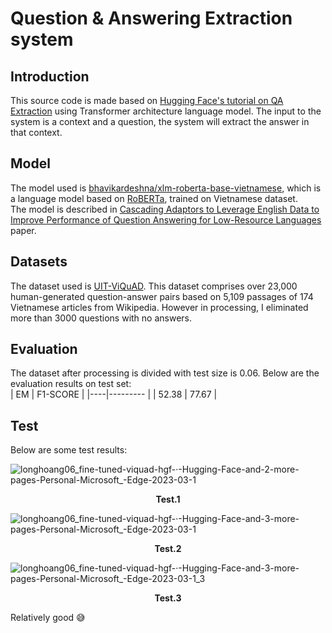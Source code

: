 # Question & Answering Extraction system
## Introduction
This source code is made based on [Hugging Face's tutorial on QA Extraction](https://huggingface.co/course/chapter7/7?fw=pt) using Transformer architecture language model. The input to the system is a context and a question, the system will extract the answer in that context.                                                          
## Model
The model used is [bhavikardeshna/xlm-roberta-base-vietnamese](https://huggingface.co/bhavikardeshna/xlm-roberta-base-vietnamese), which is a language model based on [RoBERTa](https://huggingface.co/docs/transformers/model_doc/roberta), trained on Vietnamese dataset.                                                                                    
The model is described in [Cascading Adaptors to Leverage English Data to Improve Performance of
Question Answering for Low-Resource Languages](https://arxiv.org/pdf/2112.09866v1.pdf) paper.
## Datasets
The dataset used is [UIT-ViQuAD](https://github.com/windhashira06/Demo-QA-Extraction-system/tree/main/Dataset). This dataset comprises over 23,000 human-generated question-answer pairs based on 5,109 passages of 174 Vietnamese articles from Wikipedia. However in processing, I eliminated more than 3000 questions with no answers.
## Evaluation
The dataset after processing is divided with test size is 0.06. Below are the evaluation results on test set:                                           
| EM | F1-SCORE |
|----|--------- |
| 52.38 | 77.67 |
## Test
Below are some test results:                                          

![longhoang06_fine-tuned-viquad-hgf-·-Hugging-Face-and-2-more-pages-Personal-Microsoft_-Edge-2023-03-1](https://user-images.githubusercontent.com/121651344/225209165-56f4e858-91ae-4d01-b7e8-51728f85d792.gif)
<p align="center">
<b>Test.1</b>
</p>

![longhoang06_fine-tuned-viquad-hgf-·-Hugging-Face-and-3-more-pages-Personal-Microsoft_-Edge-2023-03-1](https://user-images.githubusercontent.com/121651344/225249920-d70aa8df-f131-424e-8b55-0fe981ce2e2c.gif)
<p align="center">
<b>Test.2</b>
</p>

![longhoang06_fine-tuned-viquad-hgf-·-Hugging-Face-and-3-more-pages-Personal-Microsoft_-Edge-2023-03-1_3](https://user-images.githubusercontent.com/121651344/225250177-dbea9b6a-a668-4a75-a727-cd25247f3c49.gif)
<p align="center">
<b>Test.3</b>
</p>

Relatively good 😅


